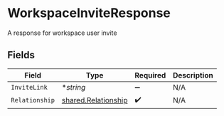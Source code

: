 # WorkspaceInviteResponse

A response for workspace user invite


## Fields

| Field                                                             | Type                                                              | Required                                                          | Description                                                       |
| ----------------------------------------------------------------- | ----------------------------------------------------------------- | ----------------------------------------------------------------- | ----------------------------------------------------------------- |
| `InviteLink`                                                      | **string*                                                         | :heavy_minus_sign:                                                | N/A                                                               |
| `Relationship`                                                    | [shared.Relationship](../../../pkg/models/shared/relationship.md) | :heavy_check_mark:                                                | N/A                                                               |